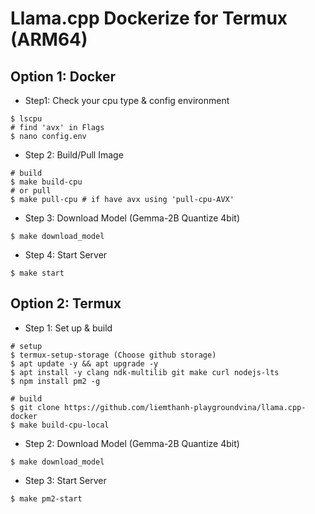 # Llama.cpp Dockerize for Termux (ARM64)

## Option 1: Docker

- Step1: Check your cpu type & config environment

```# command
$ lscpu
# find 'avx' in Flags
$ nano config.env
```
- Step 2: Build/Pull Image

```
# build
$ make build-cpu
# or pull
$ make pull-cpu # if have avx using 'pull-cpu-AVX'
```

- Step 3: Download Model (Gemma-2B Quantize 4bit)

```
$ make download_model
```

- Step 4: Start Server

```
$ make start
```

## Option 2: Termux

- Step 1: Set up & build

```
# setup
$ termux-setup-storage (Choose github storage)
$ apt update -y && apt upgrade -y
$ apt install -y clang ndk-multilib git make curl nodejs-lts
$ npm install pm2 -g

# build
$ git clone https://github.com/liemthanh-playgroundvina/llama.cpp-docker
$ make build-cpu-local
```

- Step 2: Download Model (Gemma-2B Quantize 4bit)

```
$ make download_model
```

- Step 3: Start Server

```
$ make pm2-start
```
